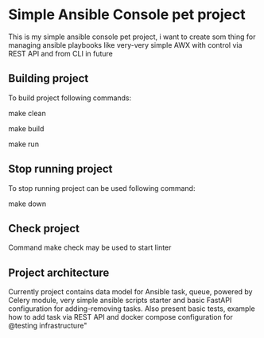 # Simple Ansible Console pet project
This is my simple ansible console pet project, 
i want to create som thing for managing ansible playbooks
like very-very simple AWX with control via REST API and from CLI in future

## Building project
To build project following commands:

make clean

make build

make run

## Stop running project
To stop running project can be used following command:

make down

## Check project
Command make check may be used to start linter

## Project architecture

Currently project contains data model for Ansible task, queue, powered by Celery module,
very simple ansible scripts starter and basic FastAPI configuration for adding-removing tasks.
Also present basic tests, example how to add task via REST API and docker compose configuration for 
@testing infrastructure"


